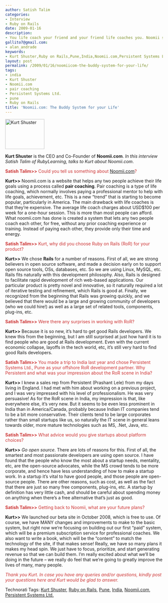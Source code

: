 ```yaml
---
author: Satish Talim
categories:
- Interview
- Ruby on Rails
date: 2009-01-16
description:
- You life coach your friend and your friend life coaches you. Noomii shows you how!
gallito7@gmail.com:
- alan_andrade
keywords:
- Kurt Shuster,Ruby on Rails,Pune,India,Noomii.com,Persistent Systems Ltd.,pair coaching
layout: post
permalink: /2009/01/16/noomiicom-the-buddy-system-for-your-life/
tags:
- india
- Kurt Shuster
- Noomii.com
- pair coaching
- Persistent Systems Ltd.
- pune
- Ruby on Rails
title: 'Noomii.com: The Buddy System for your Life'
---
```


<div>
  <p>
    <img class="alignright" title="Kurt Shuster" src="http://www.rubylearning.com/images/kurt.jpg" alt="Kurt Shuster" width="125" height="96" />
  </p>
  
  <p>
    <strong>Kurt Shuster</strong> is the CEO and Co-Founder of <strong>Noomii.com</strong>. <em>In this interview Satish Talim of RubyLearning, talks to Kurt about Noomii.com</em>.
  </p>
  
  <p>
    <span style="color:#CC3333;"><strong>Satish Talim>></strong> Could you tell us something about <a href="http://noomii.com/">Noomii.com</a>?</span>
  </p>
  
  <p>
    <strong>Kurt>></strong> Noomii.com is a website that helps any two people achieve their life goals using a process called <strong>pair coaching</strong>. Pair coaching is a type of life coaching, which normally involves paying a professional mentor to help with life goals, achievement, etc. This is a new &#8220;trend&#8221; that is starting to become popular, particularly in America. The main drawback with life coaches is that they&#8217;re expensive. The average life coach charges about USD$100 per week for a one-hour session. This is more than most people can afford. What noomii.com has done is created a system that lets any two people coach each other, for free, without any prior coaching experience or training. Instead of paying each other, they provide only their time and energy.
  </p>
  
  <p>
    <span style="color:#CC3333;"><strong>Satish Talim>></strong> Kurt, why did you choose Ruby on Rails (RoR) for your product?</span>
  </p>
  
  <p>
    <strong>Kurt>></strong> We chose <strong>Rails</strong> for a number of reasons. First of all, we are strong believers in open source software, and made a decision early on to support open source tools, OSs, databases, etc. So we are using Linux, MySQL, etc. Rails fits naturally with this development philosophy. Also, Rails is designed to facilitate rapid development of rich web-based applications. Our particular product is pretty novel and innovative, so it naturally required a lot of iterative testing and refinement, which Rails is good at. Finally, we recognized from the beginning that Rails was growing quickly, and we believed that there would be a large and growing community of developers (who we could hire!) as well as a large set of related tools, components, plug-ins, etc.
  </p>
  
  <p>
    <span style="color:#CC3333;"><strong>Satish Talim>></strong> Were there any surprises in working with RoR?</span>
  </p>
  
  <p>
    <strong>Kurt>></strong> Because it is so new, it&#8217;s hard to get good Rails developers. We knew this from the beginning, but I am still surprised at just how hard it is to find people who are good at Rails development. Even with the current economic collapse, layoffs in the tech world, etc, it&#8217;s still very hard to find good Rails developers.
  </p>
  
  <p>
    <span style="color:#CC3333;"><strong>Satish Talim>></strong> You made a trip to India last year and chose Persistent Systems Ltd., Pune as your offshore RoR development partner. Why Persistent and what was your impression about the RoR scene in India?</span>
  </p>
  
  <p>
    <strong>Kurt>></strong> I knew a sales rep from Persistent (Prashant Lele) from my days living in England. I had met with him about working on a previous project, and I was very impressed with his level of professionalism. He was very persuasive! As for the RoR scene in India, my impression is that, like everywhere else, it&#8217;s very new. But it seems to be even less prominent in India than in America/Canada, probably because Indian IT companies tend to be a bit more conservative. Their clients tend to be large corporates rather than small startups like us, so naturally the IT scene in general leans towards older, more mature technologies such as MS, .Net, Java, etc.
  </p>
  
  <p>
    <span style="color:#CC3333;"><strong>Satish Talim>></strong> What advice would you give startups about platform choices?</span>
  </p>
  
  <p>
    <strong>Kurt>></strong> <em>Go open source</em>. There are lots of reasons for this. First of all, the smartest and most passionate developers are using open source. I have found that the people who know the most about a startup needs, mentality, etc, are the open-source advocates, while the MS crowd tends to be more corporate, and hence have less understanding of how to make a startup work. In a startup it&#8217;s vital to have good people, and those people are open-source people. There are other reasons, such as cost, as well as the fact that there are just so many free components, plug-ins, etc. A startup by definition has very little cash, and should be careful about spending money on anything when there&#8217;s a free alternative that&#8217;s just as good.
  </p>
  
  <p>
    <span style="color:#CC3333;"><strong>Satish Talim>></strong> Getting back to Noomii, what are your future plans?</span>
  </p>
  
  <p>
    <strong>Kurt>></strong> We launched our beta site in October 2008, which is free to use. Of course, we have MANY changes and improvements to make to the basic system, but right now we&#8217;re focusing on building out our first &#8220;paid&#8221; system, which will be a premium subscription service for professional coaches. We also want to write a book, which will be the &#8220;content&#8221; to match the technology of the site, if that makes sense! Really, we have so many plans it makes my head spin. We just have to focus, prioritize, and start generating revenue so that we can build them. I&#8217;m really excited about what we&#8217;ll be doing in the future &#8211; we really do feel that we&#8217;re going to greatly improve the lives of many, many people.
  </p>
  
  <p>
    <span style="color:#CC3333;"><em>Thank you Kurt. In case you have any queries and/or questions, kindly post your questions here and Kurt would be glad to answer.</em></span>
  </p>
</div>

Technorati Tags: <a href="http://technorati.com/tag/Kurt+Shuster" rel="tag">Kurt Shuster</a>, <a href="http://technorati.com/tag/Ruby+on+Rails" rel="tag">Ruby on Rails</a>, <a href="http://technorati.com/tag/Pune" rel="tag">Pune</a>, <a href="http://technorati.com/tag/India" rel="tag">India</a>, <a href="http://technorati.com/tag/Noomii.com" rel="tag">Noomii.com</a>, <a href="http://technorati.com/tag/Persistent+Systems+Ltd." rel="tag">Persistent Systems Ltd.</a>
